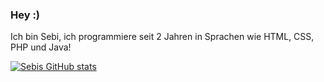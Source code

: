 ### Hey :)

Ich bin Sebi, 
ich programmiere seit 2 Jahren in Sprachen wie HTML, CSS, PHP und Java!

[![Sebis GitHub stats](https://github-readme-stats.vercel.app/api?username=ItsSebis)](#)

